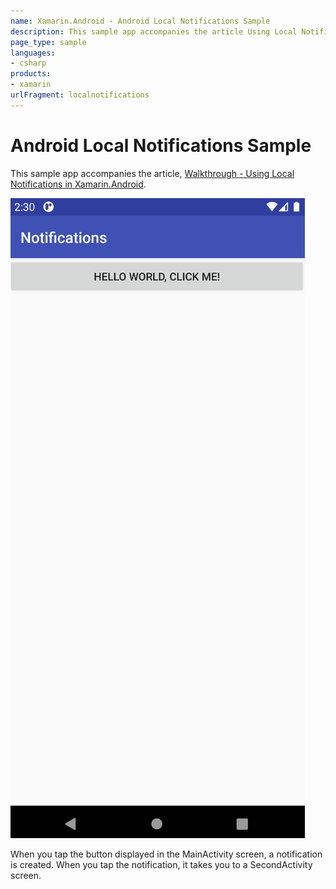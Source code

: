 ```yaml
---
name: Xamarin.Android - Android Local Notifications Sample
description: This sample app accompanies the article Using Local Notifications in Xamarin.Android.
page_type: sample
languages:
- csharp
products:
- xamarin
urlFragment: localnotifications
---
```

# Android Local Notifications Sample

This sample app accompanies the article,
[Walkthrough - Using Local Notifications in Xamarin.Android](https://docs.microsoft.com/xamarin/android/app-fundamentals/notifications/local-notifications-walkthrough).

![Android app screenshot](Screenshots/screenshot-1.png)

When you tap the button displayed in the MainActivity screen, a
notification is created. When you tap the notification, it
takes you to a SecondActivity screen.
